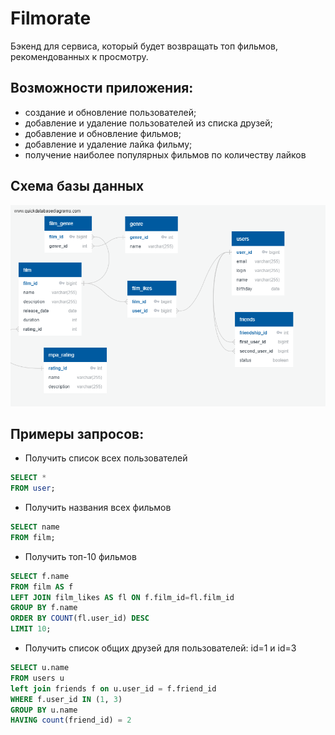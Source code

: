 # Filmorate

Бэкенд для сервиса, который будет возвращать топ фильмов,
рекомендованных к просмотру.

## Возможности приложения:

* создание и обновление пользователей;
* добавление и удаление пользователей из списка друзей;
* добавление и обновление фильмов;
* добавление и удаление лайка фильму;
* получение наиболее популярных фильмов по количеству лайков

## Схема базы данных
![Схема БД](QuickDBD-FreeDiagram.png)

## Примеры запросов:
* Получить список всех пользователей
```sql
SELECT *
FROM user;
```
* Получить названия всех фильмов
```sql
SELECT name
FROM film;
```
* Получить топ-10 фильмов 
```sql
SELECT f.name
FROM film AS f
LEFT JOIN film_likes AS fl ON f.film_id=fl.film_id
GROUP BY f.name
ORDER BY COUNT(fl.user_id) DESC
LIMIT 10;
```
* Получить список общих друзей для пользователей: id=1 и id=3
```sql
SELECT u.name
FROM users u
left join friends f on u.user_id = f.friend_id
WHERE f.user_id IN (1, 3)
GROUP BY u.name
HAVING count(friend_id) = 2
```